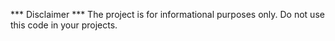 *** Disclaimer ***
The project is for informational purposes only. Do not use this code in your projects.
